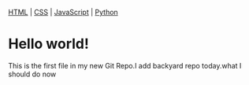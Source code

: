 

<a href="https://tmgit3.github.io/backyard">HTML</a> |
<a href="https://tmgit3.github.io/hello">CSS</a> |
<a href="https://tmgit3.github.io/git-hello">JavaScript</a> |
<a href="/www.google.com/">Python</a>


<h1>Hello world!</h1>
<p>This is the first file in my new Git Repo.I add backyard repo today.what I should do now</p>


